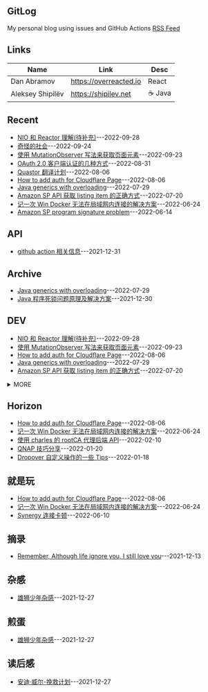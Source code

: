 ## GitLog 
My personal blog using issues and GitHub Actions [RSS Feed](https://bxb100.github.io/blog/feed.xml)
## Links
| Name | Link | Desc |
| ---- | ---- | ---- |
| Dan Abramov | https://overreacted.io | React |
| Aleksey Shipilëv | https://shipilev.net | ☕ Java |

## Recent
- [NIO 和 Reactor 理解(待补充)](https://github.com/bxb100/blog/issues/26)---2022-09-28
- [奇怪的社会](https://github.com/bxb100/blog/issues/25)---2022-09-24
- [使用 MutationObserver 写法来获取页面元素](https://github.com/bxb100/blog/issues/24)---2022-09-23
- [OAuth 2.0 客户端认证的几种方式](https://github.com/bxb100/blog/issues/23)---2022-08-31
- [Quastor 翻译计划](https://github.com/bxb100/blog/issues/22)---2022-08-06
- [How to add auth for Cloudflare Page](https://github.com/bxb100/blog/issues/21)---2022-08-06
- [Java generics with overloading](https://github.com/bxb100/blog/issues/20)---2022-07-29
- [Amazon SP API 获取 listing item 的正确方式](https://github.com/bxb100/blog/issues/19)---2022-07-20
- [记一次 Win Docker 无法在局域网内连接的解决方案](https://github.com/bxb100/blog/issues/18)---2022-06-24
- [Amazon SP program signature problem](https://github.com/bxb100/blog/issues/17)---2022-06-14

## API
- [github action 相关信息](https://github.com/bxb100/blog/issues/7)---2021-12-31


## Archive
- [Java generics with overloading](https://github.com/bxb100/blog/issues/20)---2022-07-29
- [Java 程序死锁问题原理及解决方案](https://github.com/bxb100/blog/issues/6)---2021-12-30


## DEV
- [NIO 和 Reactor 理解(待补充)](https://github.com/bxb100/blog/issues/26)---2022-09-28
- [使用 MutationObserver 写法来获取页面元素](https://github.com/bxb100/blog/issues/24)---2022-09-23
- [How to add auth for Cloudflare Page](https://github.com/bxb100/blog/issues/21)---2022-08-06
- [Java generics with overloading](https://github.com/bxb100/blog/issues/20)---2022-07-29
- [Amazon SP API 获取 listing item 的正确方式](https://github.com/bxb100/blog/issues/19)---2022-07-20
<details><summary>MORE</summary>

- [Amazon SP program signature problem](https://github.com/bxb100/blog/issues/17)---2022-06-14
- [How to use FluentBit multiline](https://github.com/bxb100/blog/issues/15)---2022-04-17
- [实现 TDD 的一些捷径](https://github.com/bxb100/blog/issues/14)---2022-04-06
</details>


## Horizon
- [How to add auth for Cloudflare Page](https://github.com/bxb100/blog/issues/21)---2022-08-06
- [记一次 Win Docker 无法在局域网内连接的解决方案](https://github.com/bxb100/blog/issues/18)---2022-06-24
- [使用 charles 的 rootCA  代理后端 API](https://github.com/bxb100/blog/issues/10)---2022-02-10
- [QNAP 技巧分享](https://github.com/bxb100/blog/issues/9)---2022-01-20
- [Dropover 自定义操作的一些 Tips](https://github.com/bxb100/blog/issues/8)---2022-01-18


## 就是玩
- [How to add auth for Cloudflare Page](https://github.com/bxb100/blog/issues/21)---2022-08-06
- [记一次 Win Docker 无法在局域网内连接的解决方案](https://github.com/bxb100/blog/issues/18)---2022-06-24
- [Synergy 连接卡顿](https://github.com/bxb100/blog/issues/16)---2022-06-10


## 摘录
- [Remember, Although life ignore you, I still love you](https://github.com/bxb100/blog/issues/3)---2021-12-13


## 杂感
- [雄狮少年杂感](https://github.com/bxb100/blog/issues/5)---2021-12-27


## 煎蛋
- [雄狮少年杂感](https://github.com/bxb100/blog/issues/5)---2021-12-27


## 读后感
- [安迪·威尔-挽救计划](https://github.com/bxb100/blog/issues/4)---2021-12-27

